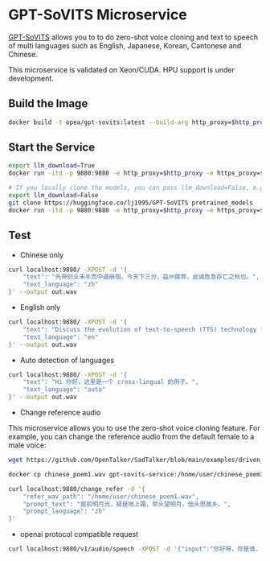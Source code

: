 # GPT-SoVITS Microservice

[GPT-SoVITS](https://github.com/RVC-Boss/GPT-SoVITS) allows you to to do zero-shot voice cloning and text to speech of multi languages such as English, Japanese, Korean, Cantonese and Chinese.

This microservice is validated on Xeon/CUDA. HPU support is under development.

## Build the Image

```bash
docker build -t opea/gpt-sovits:latest --build-arg http_proxy=$http_proxy --build-arg https_proxy=$https_proxy -f comps/third_parties/gpt-sovits/src/Dockerfile .
```

## Start the Service

```bash
export llm_download=True
docker run -itd -p 9880:9880 -e http_proxy=$http_proxy -e https_proxy=$https_proxy -e llm_download=$llm_download opea/gpt-sovits:latest

# If you locally clone the models, you can pass llm_download=False, e.g.
export llm_download=False
git clone https://huggingface.co/lj1995/GPT-SoVITS pretrained_models
docker run -itd -p 9880:9880 -e http_proxy=$http_proxy -e https_proxy=$https_proxy -e llm_download=$llm_download -v pretrained_models/:/home/user/GPT-SoVITS/GPT_SoVITS/pretrained_models/ opea/gpt-sovits:latest
```

## Test

- Chinese only

```bash
curl localhost:9880/ -XPOST -d '{
    "text": "先帝创业未半而中道崩殂，今天下三分，益州疲弊，此诚危急存亡之秋也。",
    "text_language": "zh"
}' --output out.wav
```

- English only

```bash
curl localhost:9880/ -XPOST -d '{
    "text": "Discuss the evolution of text-to-speech (TTS) technology from its early beginnings to the present day. Highlight the advancements in natural language processing that have contributed to more realistic and human-like speech synthesis. Also, explore the various applications of TTS in education, accessibility, and customer service, and predict future trends in this field. Write a comprehensive overview of text-to-speech (TTS) technology.",
    "text_language": "en"
}' --output out.wav
```

- Auto detection of languages

```bash
curl localhost:9880/ -XPOST -d '{
    "text": "Hi 你好，这里是一个 cross-lingual 的例子。",
    "text_language": "auto"
}' --output out.wav
```

- Change reference audio

This microservice allows you to use the zero-shot voice cloning feature. For example, you can change the reference audio from the default female to a male voice:

```bash
wget https://github.com/OpenTalker/SadTalker/blob/main/examples/driven_audio/chinese_poem1.wav

docker cp chinese_poem1.wav gpt-sovits-service:/home/user/chinese_poem1.wav

curl localhost:9880/change_refer -d '{
    "refer_wav_path": "/home/user/chinese_poem1.wav",
    "prompt_text": "窗前明月光，疑是地上霜，举头望明月，低头思故乡。",
    "prompt_language": "zh"
}'
```

- openai protocol compatible request

```bash
curl localhost:9880/v1/audio/speech -XPOST -d '{"input":"你好呀，你是谁. Hello, who are you?"}' -H 'Content-Type: application/json' --output speech.mp3
```
